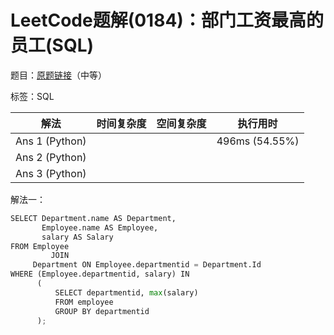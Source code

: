 # LeetCode题解(0184)：部门工资最高的员工(SQL)

题目：[原题链接](https://leetcode-cn.com/problems/department-highest-salary/)（中等）

标签：SQL

| 解法           | 时间复杂度 | 空间复杂度 | 执行用时       |
| -------------- | ---------- | ---------- | -------------- |
| Ans 1 (Python) |            |            | 496ms (54.55%) |
| Ans 2 (Python) |            |            |                |
| Ans 3 (Python) |            |            |                |

解法一：

```python
SELECT Department.name AS Department,
       Employee.name AS Employee,
       salary AS Salary
FROM Employee
         JOIN
     Department ON Employee.departmentid = Department.Id
WHERE (Employee.departmentid, salary) IN
      (
          SELECT departmentid, max(salary)
          FROM employee
          GROUP BY departmentid
      );
```